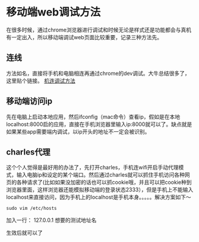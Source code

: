 # 移动端web调试方法

在很多时候，通过chrome浏览器进行调试和时候无论是样式还是功能都会与真机有一定出入，所以移动端调试web页面比较重要，记录三种方法先。

## 连线

方法如名，直接将手机和电脑相连再通过chrome的dev调试。大牛总结很多了，这里贴个链接。
[机连调试方法](https://segmentfault.com/a/1190000005964730)

## 移动端访问ip

先在电脑上启动本地应用，然后ifconfig（mac命令）查看ip，假如是在本地localhost:8000启的应用，直接在手机浏览器里输入ip:8000就可以了。缺点就是如果某些app需要端内调试，以ip开头的地址不一定会被识别。

## charles代理

这个个人觉得是最好用的办法了，先打开charles，手机连wifi开启手动代理模式，输入电脑ip和设定的某个端口。然后通过charles就可以抓住手机访问各种网页的各种请求了(比如如果没加密的话也可以抓cookie哦，并且可以把cookie种到浏览器里面，这样浏览器还能模拟移动端的登录状态2333），但是手机上不能输入localhost来直接访问，因为手机上的localhost是手机本身。。。。。解决方案如下～

```shell
sudo vim /etc/hosts
```

加入一行：
127.0.0.1             想要的测试地址名

生效后就可以了